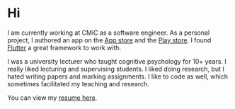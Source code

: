 # Hi

I am currently working at CMiC as a software engineer. As a personal project, I authored an app on the [App store](https://apps.apple.com/us/app/emojart/id1632243774) and the [Play store](https://play.google.com/store/apps/details?id=com.navonapps.emojart). I found [Flutter](https://flutter.dev/) a great framework to work with. 

I was a university lecturer who taught cognitive psychology for 10+ years. I really liked lecturing and supervising students. I liked doing research, but I hated writing papers and marking assignments. I like to code as well, which sometimes facilitated my teaching and research. 

You can view my [resume here](https://louiskhchan.github.io/louiskhchan/LouisChan_Resume.docx).
